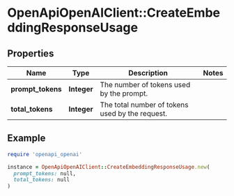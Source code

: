 # OpenApiOpenAIClient::CreateEmbeddingResponseUsage

## Properties

| Name | Type | Description | Notes |
| ---- | ---- | ----------- | ----- |
| **prompt_tokens** | **Integer** | The number of tokens used by the prompt. |  |
| **total_tokens** | **Integer** | The total number of tokens used by the request. |  |

## Example

```ruby
require 'openapi_openai'

instance = OpenApiOpenAIClient::CreateEmbeddingResponseUsage.new(
  prompt_tokens: null,
  total_tokens: null
)
```


